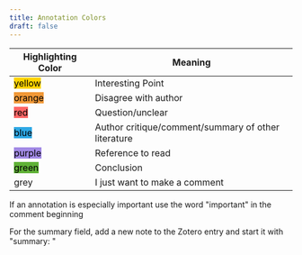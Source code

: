 ```yaml
---
title: Annotation Colors
draft: false
---
```


| Highlighting Color                                     | Meaning                                             |
| ------------------------------------------------------ | --------------------------------------------------- |
| <mark style="background-color: #ffd400">yellow </mark> | Interesting Point                                   |
| <mark style="background-color: #f19837">orange </mark> | Disagree with author                                |
| <mark style="background-color: #ff6666">red</mark>     | Question/unclear                                    |
| <mark style="background-color: #2ea8e5">blue</mark>    | Author critique/comment/summary of other literature |
| <mark style="background-color: #a28ae5">purple</mark>  | Reference to read                                   |
| <mark style="background-color: #5fb236">green</mark>   | Conclusion                                          |
| grey                                                   | I just want to make a comment                       |

If an annotation is especially important use the word "important" in the comment beginning

For the summary field, add a new note to the Zotero entry and start it with "summary: "